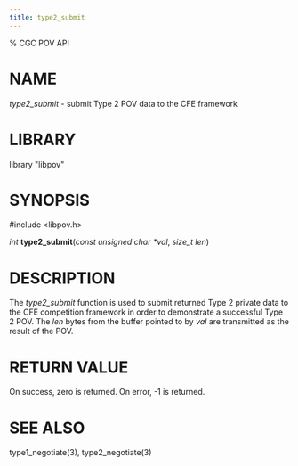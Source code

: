 ```yaml
---
title: type2_submit
---
```

% CGC POV API

# NAME
*type2_submit* - submit Type 2 POV data to the CFE framework

# LIBRARY
library "libpov"

# SYNOPSIS
\#include \<libpov.h\>

_int_ **type2_submit**(_const unsigned char *val_, _size_t len_)

# DESCRIPTION
The *type2_submit* function is used to submit returned Type 2 private
data to the CFE competition framework in order to demonstrate a 
successful Type 2 POV. The *len* bytes from the buffer pointed to
by *val* are transmitted as the result of the POV. 

# RETURN VALUE
On success, zero is returned. On error, -1 is returned.

# SEE ALSO
type1_negotiate(3),
type2_negotiate(3)
